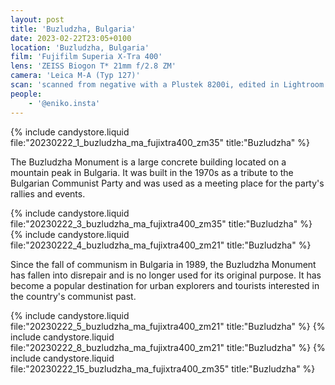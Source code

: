 ```yaml
---
layout: post
title: 'Buzludzha, Bulgaria'
date: 2023-02-22T23:05+0100
location: 'Buzludzha, Bulgaria'
film: 'Fujifilm Superia X-Tra 400'
lens: 'ZEISS Biogon T* 21mm f/2.8 ZM'
camera: 'Leica M-A (Typ 127)'
scan: 'scanned from negative with a Plustek 8200i, edited in Lightroom'
people: 
    - '@eniko.insta'
---
```


{% include candystore.liquid file:"20230222_1_buzludzha_ma_fujixtra400_zm35" title:"Buzludzha" %}

The Buzludzha Monument is a large concrete building located on a mountain peak in Bulgaria. It was built in the 1970s as a tribute to the Bulgarian Communist Party and was used as a meeting place for the party's rallies and events.

{% include candystore.liquid file:"20230222_3_buzludzha_ma_fujixtra400_zm35" title:"Buzludzha" %}
{% include candystore.liquid file:"20230222_4_buzludzha_ma_fujixtra400_zm21" title:"Buzludzha" %}

Since the fall of communism in Bulgaria in 1989, the Buzludzha Monument has fallen into disrepair and is no longer used for its original purpose. It has become a popular destination for urban explorers and tourists interested in the country's communist past.

{% include candystore.liquid file:"20230222_5_buzludzha_ma_fujixtra400_zm21" title:"Buzludzha" %}
{% include candystore.liquid file:"20230222_8_buzludzha_ma_fujixtra400_zm21" title:"Buzludzha" %}
{% include candystore.liquid file:"20230222_15_buzludzha_ma_fujixtra400_zm35" title:"Buzludzha" %}